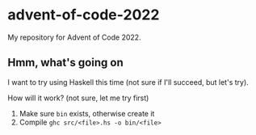 # advent-of-code-2022

My repository for Advent of Code 2022.

## Hmm, what's going on

I want to try using Haskell this time (not sure if I'll succeed, but let's try).

How will it work? (not sure, let me try first)

1. Make sure `bin` exists, otherwise create it
2. Compile `ghc src/<file>.hs -o bin/<file>`
